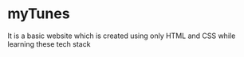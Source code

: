 # myTunes
It is a basic website which is created using only HTML and CSS while learning these tech stack

